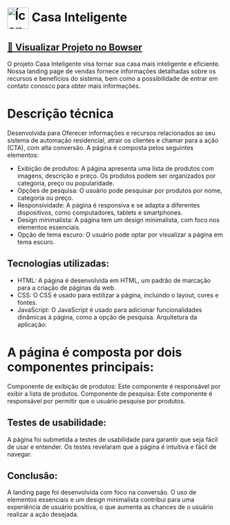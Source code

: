 
# <img src="https://cdn-icons-png.flaticon.com/512/1970/1970005.png" alt="Ícone da Casa Inteligente" width="50" align="center">  Casa Inteligente 

 <h2  style="color: green; text-decoration: none;"><strong><a href="https://delisg.github.io/Landing-Page-Vendas/"> 🎥 Visualizar Projeto no Bowser</a></strong></h2>

O projeto Casa Inteligente visa tornar sua casa mais inteligente e eficiente. Nossa landing page de vendas fornece informações detalhadas sobre os recursos e benefícios do sistema, bem como a possibilidade de entrar em contato conosco para obter mais informações.


# Descrição técnica

Desenvolvida  para Oferecer informações e recursos relacionados ao seu sistema de automação residencial, atrair os clientes e chamar para a ação (CTA), com alta conversão. A página é composta pelos seguintes elementos:

- Exibição de produtos: A página apresenta uma lista de produtos com imagens, descrição e preço. Os produtos podem ser organizados por categoria, preço ou popularidade.
- Opções de pesquisa: O usuário pode pesquisar por produtos por nome, categoria ou preço.
- Responsividade: A página é responsiva e se adapta a diferentes dispositivos, como computadores, tablets e smartphones.
- Design minimalista: A página tem um design minimalista, com foco nos elementos essenciais.
- Opção de tema escuro: O usuário pode optar por visualizar a página em tema escuro.

## Tecnologias utilizadas:

- HTML: A página é desenvolvida em HTML, um padrão de marcação para a criação de páginas da web.
- CSS: O CSS é usado para estilizar a página, incluindo o layout, cores e fontes.
- JavaScript: O JavaScript é usado para adicionar funcionalidades dinâmicas à página, como a opção de pesquisa.
Arquitetura da aplicação:

# A página é composta por dois componentes principais:

Componente de exibição de produtos: Este componente é responsável por exibir a lista de produtos.
Componente de pesquisa: Este componente é responsável por permitir que o usuário pesquise por produtos.

## Testes de usabilidade:

A página foi submetida a testes de usabilidade para garantir que seja fácil de usar e entender. Os testes revelaram que a página é intuitiva e fácil de navegar.

## Conclusão:

A landing page foi desenvolvida com foco na conversão. O uso de elementos essenciais e um design minimalista contribui para uma experiência de usuário positiva, o que aumenta as chances de o usuário realizar a ação desejada. 
